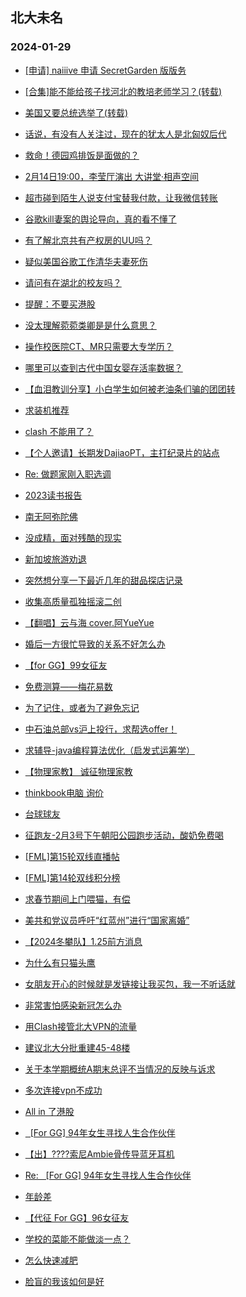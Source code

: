 ## 北大未名 
### 2024-01-29

+ [[申请] naiiive 申请 SecretGarden 版版务](https://bbs.pku.edu.cn/v2/post-read.php?bid=751&threadid=18743620)

+ [[合集]能不能给孩子找河北的教培老师学习？(转载)](https://bbs.pku.edu.cn/v2/post-read.php?bid=1&threadid=18743852)

+ [美国又要总统选举了(转载)](https://bbs.pku.edu.cn/v2/post-read.php?bid=1&threadid=18743654)

+ [话说，有没有人关注过，现在的犹太人是北匈奴后代](https://bbs.pku.edu.cn/v2/post-read.php?bid=155&threadid=18737226)

+ [救命！德园鸡排饭是面做的？](https://bbs.pku.edu.cn/v2/post-read.php?bid=138&threadid=18743663)

+ [2月14日19:00，李莹厅演出 大讲堂·相声空间](https://bbs.pku.edu.cn/v2/post-read.php?bid=222&threadid=18744021)

+ [超市碰到陌生人说支付宝替我付款，让我微信转账](https://bbs.pku.edu.cn/v2/post-read.php?bid=1431&threadid=18743995)

+ [谷歌kill妻案的舆论导向，真的看不懂了](https://bbs.pku.edu.cn/v2/post-read.php?bid=104&threadid=18743791)

+ [有了解北京共有产权房的UU吗？](https://bbs.pku.edu.cn/v2/post-read.php?bid=468&threadid=18743641)

+ [疑似美国谷歌工作清华夫妻死伤](https://bbs.pku.edu.cn/v2/post-read.php?bid=104&threadid=18741336)

+ [请问有在湖北的校友吗？](https://bbs.pku.edu.cn/v2/post-read.php?bid=450&threadid=18672192)

+ [提醒：不要买港股](https://bbs.pku.edu.cn/v2/post-read.php?bid=249&threadid=18743772)

+ [没太理解菀菀类卿是是什么意思？](https://bbs.pku.edu.cn/v2/post-read.php?bid=606&threadid=18743944)

+ [操作校医院CT、MR只需要大专学历？](https://bbs.pku.edu.cn/v2/post-read.php?bid=244&threadid=18743438)

+ [哪里可以查到古代中国女婴存活率数据？](https://bbs.pku.edu.cn/v2/post-read.php?bid=606&threadid=18743632)

+ [【血泪教训分享】小白学生如何被老油条们骗的团团转](https://bbs.pku.edu.cn/v2/post-read.php?bid=1361&threadid=18742966)

+ [求装机推荐](https://bbs.pku.edu.cn/v2/post-read.php?bid=1361&threadid=18743691)

+ [clash 不能用了？](https://bbs.pku.edu.cn/v2/post-read.php?bid=209&threadid=18733420)

+ [【个人邀请】长期发DajiaoPT，主打纪录片的站点](https://bbs.pku.edu.cn/v2/post-read.php?bid=209&threadid=18629063)

+ [Re: 做题家刚入职选调](https://bbs.pku.edu.cn/v2/post-read.php?bid=53&threadid=18743625)

+ [2023读书报告](https://bbs.pku.edu.cn/v2/post-read.php?bid=53&threadid=18734220)

+ [南无阿弥陀佛](https://bbs.pku.edu.cn/v2/post-read.php?bid=10&threadid=18732014)

+ [没成精，面对残酷的现实](https://bbs.pku.edu.cn/v2/post-read.php?bid=10&threadid=18743231)

+ [新加坡旅游劝退](https://bbs.pku.edu.cn/v2/post-read.php?bid=94&threadid=18743184)

+ [突然想分享一下最近几年的甜品探店记录](https://bbs.pku.edu.cn/v2/post-read.php?bid=90&threadid=18136671)

+ [收集高质量孤独摇滚二创](https://bbs.pku.edu.cn/v2/post-read.php?bid=108&threadid=18436377)

+ [【翻唱】云与海 cover.阿YueYue](https://bbs.pku.edu.cn/v2/post-read.php?bid=79&threadid=18741758)

+ [婚后一方很忙导致的关系不好怎么办](https://bbs.pku.edu.cn/v2/post-read.php?bid=36&threadid=18743963)

+ [【for GG】99女征友](https://bbs.pku.edu.cn/v2/post-read.php?bid=167&threadid=18743712)

+ [免费测算——梅花易数](https://bbs.pku.edu.cn/v2/post-read.php?bid=103&threadid=18665661)

+ [为了记住，或者为了避免忘记](https://bbs.pku.edu.cn/v2/post-read.php?bid=361&threadid=18731454)

+ [中石油总部vs沪上投行，求帮选offer！](https://bbs.pku.edu.cn/v2/post-read.php?bid=99&threadid=18743792)

+ [求辅导-java编程算法优化（启发式运筹学）](https://bbs.pku.edu.cn/v2/post-read.php?bid=419&threadid=18743713)

+ [【物理家教】 诚征物理家教](https://bbs.pku.edu.cn/v2/post-read.php?bid=419&threadid=18743895)

+ [thinkbook电脑 询价](https://bbs.pku.edu.cn/v2/post-read.php?bid=71&threadid=18743882)

+ [台球球友](https://bbs.pku.edu.cn/v2/post-read.php?bid=199&threadid=18743655)

+ [征跑友-2月3号下午朝阳公园跑步活动，酸奶免费喝](https://bbs.pku.edu.cn/v2/post-read.php?bid=861&threadid=18743148)

+ [[FML]第15轮双线直播帖](https://bbs.pku.edu.cn/v2/post-read.php?bid=519&threadid=18743607)

+ [[FML]第14轮双线积分榜](https://bbs.pku.edu.cn/v2/post-read.php?bid=519&threadid=18743606)

+ [求春节期间上门喂猫，有偿](https://bbs.pku.edu.cn/v2/post-read.php?bid=783&threadid=18743721)

+ [美共和党议员呼吁“红蓝州”进行“国家离婚”](https://bbs.pku.edu.cn/v2/post-read.php?bid=1217&threadid=18743972)

+ [【2024冬攀队】1.25前方消息](https://bbs.pku.edu.cn/v2/post-read.php?bid=224&threadid=18743977)

+ [为什么有只猫头鹰](https://bbs.pku.edu.cn/v2/post-read.php?bid=224&threadid=18733467)

+ [女朋友开心的时候就是发链接让我买包，我一不听话就](https://bbs.pku.edu.cn/v2/post-read.php?bid=690&threadid=18743821)

+ [非常害怕感染新冠怎么办](https://bbs.pku.edu.cn/v2/post-read.php?bid=690&threadid=18743866)

+ [用Clash接管北大VPN的流量](https://bbs.pku.edu.cn/v2/post-read.php?bid=668&threadid=18595480)

+ [建议北大分批重建45-48楼](https://bbs.pku.edu.cn/v2/post-read.php?bid=438&threadid=18743839)

+ [关于本学期概统A期末总评不当情况的反映与诉求](https://bbs.pku.edu.cn/v2/post-read.php?bid=438&threadid=18737942)

+ [多次连接vpn不成功](https://bbs.pku.edu.cn/v2/post-read.php?bid=668&threadid=18743945)

+ [All in 了港股](https://bbs.pku.edu.cn/v2/post-read.php?bid=249&threadid=18743536)

+ [  [For GG] 94年女生寻找人生合作伙伴](https://bbs.pku.edu.cn/v2/post-read.php?bid=167&threadid=18744091)

+ [【出】????️索尼Ambie骨传导蓝牙耳机](https://bbs.pku.edu.cn/v2/post-read.php?bid=71&threadid=18671429)

+ [Re:   [For GG] 94年女生寻找人生合作伙伴](https://bbs.pku.edu.cn/v2/post-read.php?bid=167&threadid=18744091)

+ [年龄差](https://bbs.pku.edu.cn/v2/post-read.php?bid=52&threadid=18743324)

+ [【代征 For GG】96女征友](https://bbs.pku.edu.cn/v2/post-read.php?bid=167&threadid=18743990)

+ [学校的菜能不能做淡一点？](https://bbs.pku.edu.cn/v2/post-read.php?bid=1431&threadid=18742657)

+ [怎么快速减肥](https://bbs.pku.edu.cn/v2/post-read.php?bid=244&threadid=18743474)

+ [脸盲的我该如何是好](https://bbs.pku.edu.cn/v2/post-read.php?bid=52&threadid=18744023)

